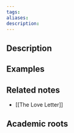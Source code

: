 ```yaml
---
tags: 
aliases: 
description:
---
```


## Description


## Examples 


## Related notes 
- [[The Love Letter]]

## Academic roots
